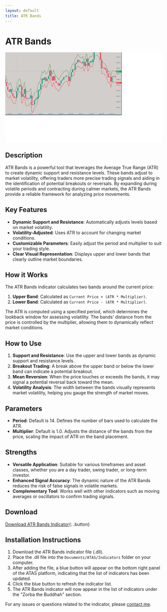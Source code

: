 ```yaml
---
layout: default
title: ATR Bands
---
```


# ATR Bands

![ATR Bands](../assets/image/atr-bands-large.png)

## Description

ATR Bands is a powerful tool that leverages the Average True Range (ATR) to create dynamic support and resistance levels. These bands adjust to market volatility, offering traders more precise trading signals and aiding in the identification of potential breakouts or reversals. By expanding during volatile periods and contracting during calmer markets, the ATR Bands provide a reliable framework for analyzing price movements.

## Key Features

- **Dynamic Support and Resistance**: Automatically adjusts levels based on market volatility.
- **Volatility-Adjusted**: Uses ATR to account for changing market conditions.
- **Customizable Parameters**: Easily adjust the period and multiplier to suit your trading style.
- **Clear Visual Representation**: Displays upper and lower bands that clearly outline market boundaries.

## How it Works

The ATR Bands indicator calculates two bands around the current price:

1. **Upper Band**: Calculated as `Current Price + (ATR * Multiplier)`.
2. **Lower Band**: Calculated as `Current Price - (ATR * Multiplier)`.

The ATR is computed using a specified period, which determines the lookback window for assessing volatility. The bands' distance from the price is controlled by the multiplier, allowing them to dynamically reflect market conditions.

## How to Use

1. **Support and Resistance**: Use the upper and lower bands as dynamic support and resistance levels.
2. **Breakout Trading**: A break above the upper band or below the lower band can indicate a potential breakout.
3. **Mean Reversion**: When the price touches or exceeds the bands, it may signal a potential reversal back toward the mean.
4. **Volatility Analysis**: The width between the bands visually represents market volatility, helping you gauge the strength of market moves.

## Parameters

- **Period**: Default is 14. Defines the number of bars used to calculate the ATR.
- **Multiplier**: Default is 1.0. Adjusts the distance of the bands from the price, scaling the impact of ATR on the band placement.

## Strengths

- **Versatile Application**: Suitable for various timeframes and asset classes, whether you are a day trader, swing trader, or long-term investor.
- **Enhanced Signal Accuracy**: The dynamic nature of the ATR Bands reduces the risk of false signals in volatile markets.
- **Complementary Tool**: Works well with other indicators such as moving averages or oscillators to confirm trading signals.

## Download

[Download ATR Bands Indicator](../downloads/atr-bands.dll){: .button}

## Installation Instructions

1. Download the ATR Bands indicator file (.dll).
2. Place the .dll file into the `Documents/ATAS/Indicators` folder on your computer.
3. After adding the file, a blue button will appear on the bottom right panel of the ATAS platform, indicating that the list of indicators has been updated.
4. Click the blue button to refresh the indicator list.
5. The ATR Bands indicator will now appear in the list of indicators under the "Zorba the Buddhah" section.

For any issues or questions related to the indicator, please [contact me](mailto:zorba.the.buddhah@gmail.com).
